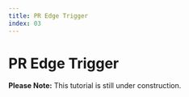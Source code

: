 ```yaml
---
title: PR Edge Trigger
index: 03
---
```


# PR Edge Trigger

**Please Note:** This tutorial is still under construction.